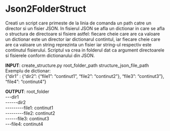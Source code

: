# Json2FolderStruct

Creati un script care primeste de la linia de comanda un path catre un director si un fisier
JSON. In fisierul JSON se afla un dictionar in care se afla o structura de directoare si fisiere
astfel: fiecare cheie care are ca valoare un dictionar este un director iar dictionarul contintul,
iar fiecare cheie care are ca valoare un string reprezinta un fisier iar string-ul respectiv este
continutul fisierului. Scriptul va crea in folderul dat ca argument directoarele si fisierele conform dictionarului din JSON.   

**INPUT**: create_structure.py root_folder_path structure_json_file_path   
Exemplu de dictionar:  
{“dir1” : {“dir2”: {“file1”: “continut1”, “file2”: “continut2”}, “file3”: “continut3”}, “file4”: “continut4”}  

**OUTPUT**:
root_folder  
---dir1    
------dir2    
---------file1: continut1    
---------file2: continut2    
------file3: continut3     
---file4: continut4     